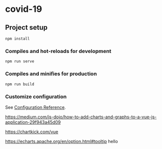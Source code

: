 # covid-19

## Project setup
```
npm install
```

### Compiles and hot-reloads for development
```
npm run serve
```

### Compiles and minifies for production
```
npm run build
```

### Customize configuration
See [Configuration Reference](https://cli.vuejs.org/config/).

https://medium.com/js-dojo/how-to-add-charts-and-graphs-to-a-vue-js-application-29f943a45d09

https://chartkick.com/vue

https://echarts.apache.org/en/option.html#tooltip
hello
